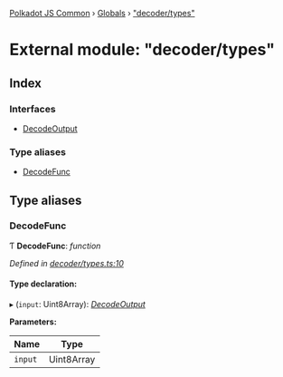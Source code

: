 [Polkadot JS Common](../README.md) › [Globals](../globals.md) › ["decoder/types"](_decoder_types_.md)

# External module: "decoder/types"

## Index

### Interfaces

* [DecodeOutput](../interfaces/_decoder_types_.decodeoutput.md)

### Type aliases

* [DecodeFunc](_decoder_types_.md#decodefunc)

## Type aliases

###  DecodeFunc

Ƭ **DecodeFunc**: *function*

*Defined in [decoder/types.ts:10](https://github.com/polkadot-js/common/blob/c988d5011/packages/util-rlp/src/decoder/types.ts#L10)*

#### Type declaration:

▸ (`input`: Uint8Array): *[DecodeOutput](../interfaces/_decoder_types_.decodeoutput.md)*

**Parameters:**

Name | Type |
------ | ------ |
`input` | Uint8Array |
